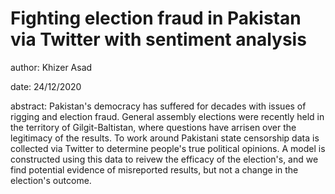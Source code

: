 # Fighting election fraud in Pakistan via Twitter with sentiment analysis

author: Khizer Asad

date: 24/12/2020

abstract: Pakistan's democracy has suffered for decades with issues of rigging and election fraud. General assembly elections were recently held in the territory of Gilgit-Baltistan, where questions have arrisen over the legitimacy of the results. To work around Pakistani state censorship data is collected via Twitter to determine people's true political opinions. A model is constructed using this data to reivew the efficacy of the election's, and we find potential evidence of misreported results, but not a change in the election's outcome.   
